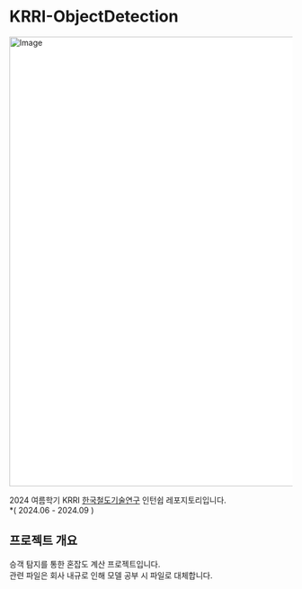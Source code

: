 # KRRI-ObjectDetection

<img width="800" alt="Image" src="https://github.com/user-attachments/assets/0750d8e3-bd9c-4767-b2a3-72b00efc5ab3" style="background-color:#ffffff" />     
  
2024 여름학기 KRRI [한국철도기술연구](https://www.krri.re.kr/web/main/index.do) 인턴쉽 레포지토리입니다.  
*( 2024.06 - 2024.09 )  

## 프로젝트 개요
   
승객 탐지를 통한 혼잡도 계산 프로젝트입니다.  
관련 파일은 회사 내규로 인해 모델 공부 시 파일로 대체합니다.   
